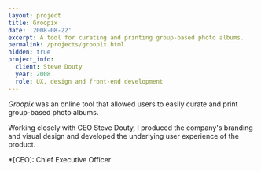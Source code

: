 ```yaml
---
layout: project
title: Groopix
date: '2008-08-22'
excerpt: A tool for curating and printing group-based photo albums.
permalink: /projects/groopix.html
hidden: true
project_info:
  client: Steve Douty
  year: 2008
  role: UX, design and front-end development
---
```

_Groopix_ was an online tool that allowed users to easily curate and print group-based photo albums.

Working closely with CEO Steve Douty, I produced the company's branding and visual design and developed the underlying user experience of the product.

*[CEO]: Chief Executive Officer
